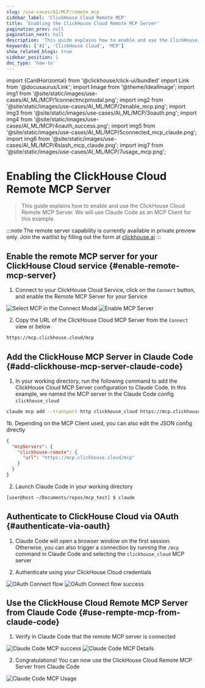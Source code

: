 ```yaml
---
slug: /use-cases/AI/MCP/remote_mcp
sidebar_label: 'ClickHouse Cloud Remote MCP'
title: 'Enabling the ClickHouse Cloud Remote MCP Server'
pagination_prev: null
pagination_next: null
description: 'This guide explains how to enable and use the ClickHouse Cloud Remote MCP'
keywords: ['AI', 'ClickHouse Cloud', 'MCP']
show_related_blogs: true
sidebar_position: 1
doc_type: 'how-to'
---
```


import {CardHorizontal} from '@clickhouse/click-ui/bundled'
import Link from '@docusaurus/Link';
import Image from '@theme/IdealImage';
import img1 from '@site/static/images/use-cases/AI_ML/MCP/1connectmcpmodal.png';
import img2 from '@site/static/images/use-cases/AI_ML/MCP/2enable_mcp.png';
import img3 from '@site/static/images/use-cases/AI_ML/MCP/3oauth.png';
import img4 from '@site/static/images/use-cases/AI_ML/MCP/4oauth_success.png';
import img5 from '@site/static/images/use-cases/AI_ML/MCP/5connected_mcp_claude.png';
import img6 from '@site/static/images/use-cases/AI_ML/MCP/6slash_mcp_claude.png';
import img7 from '@site/static/images/use-cases/AI_ML/MCP/7usage_mcp.png';

# Enabling the ClickHouse Cloud Remote MCP Server

> This guide explains how to enable and use the ClickHouse Cloud Remote MCP Server. We will use Claude Code as an MCP Client for this example.

:::note 
The remote server capability is currently available in private preview only.
Join the waitlist by filling out the form at [clickhouse.ai](https://www.clickhouse.ai)
:::

<VerticalStepper headerLevel="h2">

## Enable the remote MCP server for your ClickHouse Cloud service {#enable-remote-mcp-server}

1. Connect to your ClickHouse Cloud Service, click on the `Connect` button, and enable the Remote MCP Server for your Service

<Image img={img1} alt="Select MCP in the Connect Modal" size="md"/>

<Image img={img2} alt="Enable MCP Server" size="md"/>

2. Copy the URL of the ClickHouse Cloud MCP Server from the `Connect` view or below

```bash 
https://mcp.clickhouse.cloud/mcp
```

## Add the ClickHouse MCP Server in Claude Code {#add-clickhouse-mcp-server-claude-code}

1. In your working directory, run the following command to add the ClickHouse Cloud MCP Server configuration to Claude Code. In this example, we named the MCP server in the Claude Code config `clickhouse_cloud`

```bash
claude mcp add --transport http clickhouse_cloud https://mcp.clickhouse.cloud/mcp
```

1b. Depending on the MCP Client used, you can also edit the JSON config directly

```json
{
  "mcpServers": {
    "clickhouse-remote": {
      "url": "https://mcp.clickhouse.cloud/mcp"
    }
  }
}
```

2. Launch Claude Code in your working directory

```bash
[user@host ~/Documents/repos/mcp_test] $ claude
```

## Authenticate to ClickHouse Cloud via OAuth {#authenticate-via-oauth}

1. Claude Code will open a browser window on the first session. Otherwise, you can also trigger a connection by running the `/mcp` command in Claude Code and selecting the `clickhouse_cloud` MCP server

2. Authenticate using your ClickHouse Cloud credentials

<Image img={img3} alt="OAuth Connect flow" size="sm"/>

<Image img={img4} alt="OAuth Connect flow success" size="sm"/>

## Use the ClickHouse Cloud Remote MCP Server from Claude Code {#use-rempte-mcp-from-claude-code}

1. Verify in Claude Code that the remote MCP server is connected

<Image img={img5} alt="Claude Code MCP success" size="md"/>

<Image img={img6} alt="Claude Code MCP Details" size="md"/>

2. Congratulations! You can now use the ClickHouse Cloud Remote MCP Server from Claude Code

<Image img={img7} alt="Claude Code MCP Usage" size="md"/>

</VerticalStepper>
